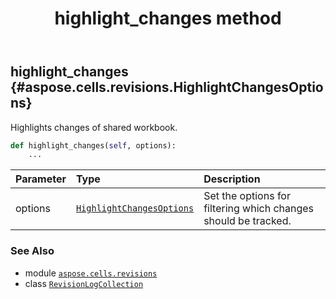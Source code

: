 ﻿---
title: highlight_changes method
second_title: Aspose.Cells for Python via .NET API References
description: 
type: docs
weight: 40
url: /aspose.cells.revisions/revisionlogcollection/highlight_changes/
is_root: false
---

## highlight_changes {#aspose.cells.revisions.HighlightChangesOptions}

Highlights changes of shared workbook.



```python
def highlight_changes(self, options):
    ...
```


| Parameter | Type | Description |
| :- | :- | :- |
| options | [`HighlightChangesOptions`](/cells/python-net/aspose.cells.revisions/highlightchangesoptions) | Set the options for filtering which changes should be tracked. |



### See Also
* module [`aspose.cells.revisions`](../../)
* class [`RevisionLogCollection`](/cells/python-net/aspose.cells.revisions/revisionlogcollection)

